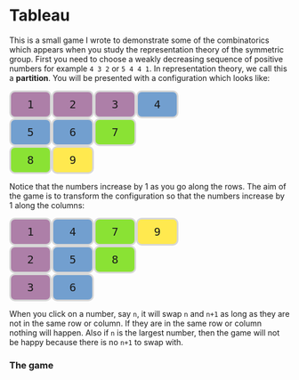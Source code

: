 # Tableau

This is a small game I wrote to demonstrate some of the combinatorics which appears when you study the representation theory of the symmetric group. First you need to choose a weakly decreasing sequence of positive numbers for example `4 3 2` or `5 4 4 1`. In representation theory, we call this a **partition**. You will be presented with a configuration which looks like:

<div><div><div style="background-color: rgb(173, 127, 168); display: inline-block; padding: 10px; border-radius: 10px; border-style: solid; border-color: rgb(215,215,215); font-family: monospace; font-size: 20px; width: 50px; text-align: center; user-select: none; cursor: default;">1</div><div style="background-color: rgb(173, 127, 168); display: inline-block; padding: 10px; border-radius: 10px; border-style: solid; border-color: rgb(215,215,215); font-family: monospace; font-size: 20px; width: 50px; text-align: center; user-select: none; cursor: default;">2</div><div style="background-color: rgb(173, 127, 168); display: inline-block; padding: 10px; border-radius: 10px; border-style: solid; border-color: rgb(215,215,215); font-family: monospace; font-size: 20px; width: 50px; text-align: center; user-select: none; cursor: default;">3</div><div style="background-color: rgb(114, 159, 207); display: inline-block; padding: 10px; border-radius: 10px; border-style: solid; border-color: rgb(215,215,215); font-family: monospace; font-size: 20px; width: 50px; text-align: center; user-select: none; cursor: default;">4</div></div><div><div style="background-color: rgb(114, 159, 207); display: inline-block; padding: 10px; border-radius: 10px; border-style: solid; border-color: rgb(215,215,215); font-family: monospace; font-size: 20px; width: 50px; text-align: center; user-select: none; cursor: default;">5</div><div style="background-color: rgb(114, 159, 207); display: inline-block; padding: 10px; border-radius: 10px; border-style: solid; border-color: rgb(215,215,215); font-family: monospace; font-size: 20px; width: 50px; text-align: center; user-select: none; cursor: default;">6</div><div style="background-color: rgb(138, 226, 52); display: inline-block; padding: 10px; border-radius: 10px; border-style: solid; border-color: rgb(215,215,215); font-family: monospace; font-size: 20px; width: 50px; text-align: center; user-select: none; cursor: default;">7</div></div><div><div style="background-color: rgb(138, 226, 52); display: inline-block; padding: 10px; border-radius: 10px; border-style: solid; border-color: rgb(215,215,215); font-family: monospace; font-size: 20px; width: 50px; text-align: center; user-select: none; cursor: default;">8</div><div style="background-color: rgb(255, 233, 79); display: inline-block; padding: 10px; border-radius: 10px; border-style: solid; border-color: rgb(215,215,215); font-family: monospace; font-size: 20px; width: 50px; text-align: center; user-select: none; cursor: default;">9</div></div></div>

Notice that the numbers increase by 1 as you go along the rows. The aim of the game is to transform the configuration so that the numbers increase by 1 along the columns:

<div><div><div style="background-color: rgb(173, 127, 168); display: inline-block; padding: 10px; border-radius: 10px; border-style: solid; border-color: rgb(215,215,215); font-family: monospace; font-size: 20px; width: 50px; text-align: center; user-select: none; cursor: default;">1</div><div style="background-color: rgb(114, 159, 207); display: inline-block; padding: 10px; border-radius: 10px; border-style: solid; border-color: rgb(215,215,215); font-family: monospace; font-size: 20px; width: 50px; text-align: center; user-select: none; cursor: default;">4</div><div style="background-color: rgb(138, 226, 52); display: inline-block; padding: 10px; border-radius: 10px; border-style: solid; border-color: rgb(215,215,215); font-family: monospace; font-size: 20px; width: 50px; text-align: center; user-select: none; cursor: default;">7</div><div style="background-color: rgb(255, 233, 79); display: inline-block; padding: 10px; border-radius: 10px; border-style: solid; border-color: rgb(215,215,215); font-family: monospace; font-size: 20px; width: 50px; text-align: center; user-select: none; cursor: default;">9</div></div><div><div style="background-color: rgb(173, 127, 168); display: inline-block; padding: 10px; border-radius: 10px; border-style: solid; border-color: rgb(215,215,215); font-family: monospace; font-size: 20px; width: 50px; text-align: center; user-select: none; cursor: default;">2</div><div style="background-color: rgb(114, 159, 207); display: inline-block; padding: 10px; border-radius: 10px; border-style: solid; border-color: rgb(215,215,215); font-family: monospace; font-size: 20px; width: 50px; text-align: center; user-select: none; cursor: default;">5</div><div style="background-color: rgb(138, 226, 52); display: inline-block; padding: 10px; border-radius: 10px; border-style: solid; border-color: rgb(215,215,215); font-family: monospace; font-size: 20px; width: 50px; text-align: center; user-select: none; cursor: default;">8</div></div><div><div style="background-color: rgb(173, 127, 168); display: inline-block; padding: 10px; border-radius: 10px; border-style: solid; border-color: rgb(215,215,215); font-family: monospace; font-size: 20px; width: 50px; text-align: center; user-select: none; cursor: default;">3</div><div style="background-color: rgb(114, 159, 207); display: inline-block; padding: 10px; border-radius: 10px; border-style: solid; border-color: rgb(215,215,215); font-family: monospace; font-size: 20px; width: 50px; text-align: center; user-select: none; cursor: default;">6</div></div></div>

When you click on a number, say `n`, it will swap `n` and `n+1` as long as they are not in the same row or column. If they are in the same row or column nothing will happen. Also if `n` is the largest number, then the game will not be happy because there is no `n+1` to swap with.

### The game


<script src="./js/tableau.js"></script>

<div id="tableau1"></div>
<script>
    var node = document.getElementById('tableau1');
    var app = Elm.Main.embed(node);
</script>
